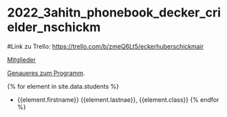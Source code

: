 # 2022_3ahitn_phonebook_decker_crielder_nschickm

#Link zu Trello:
https://trello.com/b/zmeQ6Lt5/eckerhuberschickmair 

[Mitglieder](about_me.md) 

[Genaueres zum Programm](info.md).

{% for element in site.data.students %}
- {{element.firstname}} {{element.lastnae}}, {{element.class}}
{% endfor %}
